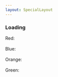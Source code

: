 ```yaml
---
layout: SpecialLayout
---
```


### Loading

<div style="position:relative">
Red: <carp-loading :color="'red'"/>
</div>
<br>

<div style="position:relative">
Blue:  <carp-loading :color="'blue'"/>
</div>
<br>

<div style="position:relative">
Orange:  <carp-loading :color="'orange'"/>
</div>
<br>

<div style="position:relative">
Green:  <carp-loading :color="'green'"/>
</div>
